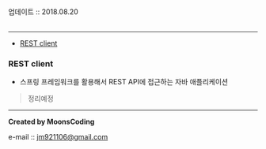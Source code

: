 
<div class="pull-right">  업데이트 :: 2018.08.20 </div><br>

---

<!-- @import "[TOC]" {cmd="toc" depthFrom=1 depthTo=6 orderedList=false} -->
<!-- code_chunk_output -->

* [REST client](#rest-client)

<!-- /code_chunk_output -->

### REST client

- 스프링 프레임워크를 활용해서 REST API에 접근하는 자바 애플리케이션

> 정리예정

---

**Created by MoonsCoding**

e-mail :: jm921106@gmail.com
